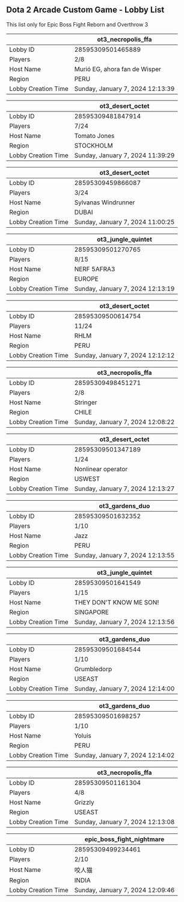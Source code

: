 ## Dota 2 Arcade Custom Game - Lobby List

This list only for Epic Boss Fight Reborn and Overthrow 3

|  | ot3_necropolis_ffa |
| ------ | ------ |
| Lobby ID | 28595309501465889 |
| Players | 2/8 |
| Host Name | Murió EG, ahora fan de Wisper |
| Region | PERU |
| Lobby Creation Time | Sunday, January 7, 2024 12:13:39 |


|  | ot3_desert_octet |
| ------ | ------ |
| Lobby ID | 28595309481847914 |
| Players | 7/24 |
| Host Name | Tomato Jones |
| Region | STOCKHOLM |
| Lobby Creation Time | Sunday, January 7, 2024 11:39:29 |


|  | ot3_desert_octet |
| ------ | ------ |
| Lobby ID | 28595309459866087 |
| Players | 3/24 |
| Host Name | Sylvanas Windrunner |
| Region | DUBAI |
| Lobby Creation Time | Sunday, January 7, 2024 11:00:25 |


|  | ot3_jungle_quintet |
| ------ | ------ |
| Lobby ID | 28595309501270765 |
| Players | 8/15 |
| Host Name | NERF 5AFRA3 |
| Region | EUROPE |
| Lobby Creation Time | Sunday, January 7, 2024 12:13:19 |


|  | ot3_desert_octet |
| ------ | ------ |
| Lobby ID | 28595309500614754 |
| Players | 11/24 |
| Host Name | RHLM |
| Region | PERU |
| Lobby Creation Time | Sunday, January 7, 2024 12:12:12 |


|  | ot3_necropolis_ffa |
| ------ | ------ |
| Lobby ID | 28595309498451271 |
| Players | 2/8 |
| Host Name | Stringer |
| Region | CHILE |
| Lobby Creation Time | Sunday, January 7, 2024 12:08:22 |


|  | ot3_desert_octet |
| ------ | ------ |
| Lobby ID | 28595309501347189 |
| Players | 1/24 |
| Host Name | Nonlinear operator |
| Region | USWEST |
| Lobby Creation Time | Sunday, January 7, 2024 12:13:27 |


|  | ot3_gardens_duo |
| ------ | ------ |
| Lobby ID | 28595309501632352 |
| Players | 1/10 |
| Host Name | Jazz |
| Region | PERU |
| Lobby Creation Time | Sunday, January 7, 2024 12:13:55 |


|  | ot3_jungle_quintet |
| ------ | ------ |
| Lobby ID | 28595309501641549 |
| Players | 1/15 |
| Host Name | THEY DON'T KNOW ME SON! |
| Region | SINGAPORE |
| Lobby Creation Time | Sunday, January 7, 2024 12:13:56 |


|  | ot3_gardens_duo |
| ------ | ------ |
| Lobby ID | 28595309501684544 |
| Players | 1/10 |
| Host Name | Grumbledorp |
| Region | USEAST |
| Lobby Creation Time | Sunday, January 7, 2024 12:14:00 |


|  | ot3_gardens_duo |
| ------ | ------ |
| Lobby ID | 28595309501698257 |
| Players | 1/10 |
| Host Name | Yoluis |
| Region | PERU |
| Lobby Creation Time | Sunday, January 7, 2024 12:14:02 |


|  | ot3_necropolis_ffa |
| ------ | ------ |
| Lobby ID | 28595309501161304 |
| Players | 4/8 |
| Host Name | Grizzly |
| Region | USEAST |
| Lobby Creation Time | Sunday, January 7, 2024 12:13:08 |


|  | epic_boss_fight_nightmare |
| ------ | ------ |
| Lobby ID | 28595309499234461 |
| Players | 2/10 |
| Host Name | 咬人猫 |
| Region | INDIA |
| Lobby Creation Time | Sunday, January 7, 2024 12:09:46 |


